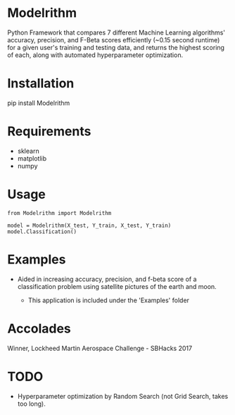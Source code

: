 # Modelrithm
Python Framework that compares 7 different Machine Learning algorithms' accuracy, precision, and F-Beta scores efficiently (~0.15 second runtime) for a given user's training and testing data, and returns the highest scoring of each, along with automated hyperparameter optimization.

# Installation
pip install Modelrithm

# Requirements
- sklearn
- matplotlib
- numpy

# Usage
	from Modelrithm import Modelrithm

	model = Modelrithm(X_test, Y_train, X_test, Y_train)
	model.Classification()

# Examples
- Aided in increasing accuracy, precision, and f-beta score of a classification problem using satellite pictures of the earth and moon.

	- This application is included under the 'Examples' folder

# Accolades
Winner, Lockheed Martin Aerospace Challenge - SBHacks 2017

# TODO
- Hyperparameter optimization by Random Search (not Grid Search, takes too long).